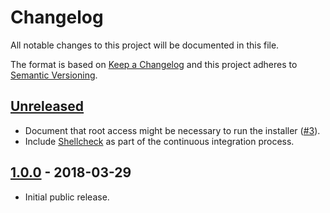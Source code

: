 # Changelog

All notable changes to this project will be documented in this file.

The format is based on [Keep a Changelog](http://keepachangelog.com/en/1.0.0/)
and this project adheres to [Semantic Versioning](http://semver.org/spec/v2.0.0.html).

## [Unreleased]

* Document that root access might be necessary to run the installer ([#3]).
* Include [Shellcheck](https://www.shellcheck.net/) as part of the continuous integration process.

## [1.0.0] - 2018-03-29

* Initial public release.

[Unreleased]: https://github.com/stevegrunwell/runkit7-installer/compare/master...develop
[1.0.0]: https://github.com/stevegrunwell/runkit7-installer/releases/tag/v1.0.0
[#3]: https://github.com/stevegrunwell/runkit7-installer/issues/3
